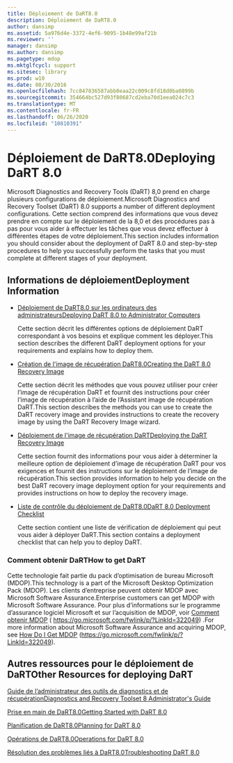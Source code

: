 ```yaml
---
title: Déploiement de DaRT8.0
description: Déploiement de DaRT8.0
author: dansimp
ms.assetid: 5a976d4e-3372-4ef6-9095-1b48e99af21b
ms.reviewer: ''
manager: dansimp
ms.author: dansimp
ms.pagetype: mdop
ms.mktglfcycl: support
ms.sitesec: library
ms.prod: w10
ms.date: 08/30/2016
ms.openlocfilehash: 7cc847836587abb0eaa22c009c8fd18d0ba0899b
ms.sourcegitcommit: 354664bc527d93f80687cd2eba70d1eea024c7c3
ms.translationtype: MT
ms.contentlocale: fr-FR
ms.lasthandoff: 06/26/2020
ms.locfileid: "10810391"
---
```

# <span data-ttu-id="45700-103">Déploiement de DaRT8.0</span><span class="sxs-lookup"><span data-stu-id="45700-103">Deploying DaRT 8.0</span></span>


<span data-ttu-id="45700-104">Microsoft Diagnostics and Recovery Tools (DaRT) 8,0 prend en charge plusieurs configurations de déploiement.</span><span class="sxs-lookup"><span data-stu-id="45700-104">Microsoft Diagnostics and Recovery Toolset (DaRT) 8.0 supports a number of different deployment configurations.</span></span> <span data-ttu-id="45700-105">Cette section comprend des informations que vous devez prendre en compte sur le déploiement de la 8,0 et des procédures pas à pas pour vous aider à effectuer les tâches que vous devez effectuer à différentes étapes de votre déploiement.</span><span class="sxs-lookup"><span data-stu-id="45700-105">This section includes information you should consider about the deployment of DaRT 8.0 and step-by-step procedures to help you successfully perform the tasks that you must complete at different stages of your deployment.</span></span>

## <span data-ttu-id="45700-106">Informations de déploiement</span><span class="sxs-lookup"><span data-stu-id="45700-106">Deployment Information</span></span>


-   [<span data-ttu-id="45700-107">Déploiement de DaRT8.0 sur les ordinateurs des administrateurs</span><span class="sxs-lookup"><span data-stu-id="45700-107">Deploying DaRT 8.0 to Administrator Computers</span></span>](deploying-dart-80-to-administrator-computers-dart-8.md)

    <span data-ttu-id="45700-108">Cette section décrit les différentes options de déploiement DaRT correspondant à vos besoins et explique comment les déployer.</span><span class="sxs-lookup"><span data-stu-id="45700-108">This section describes the different DaRT deployment options for your requirements and explains how to deploy them.</span></span>

-   [<span data-ttu-id="45700-109">Création de l'image de récupération DaRT8.0</span><span class="sxs-lookup"><span data-stu-id="45700-109">Creating the DaRT 8.0 Recovery Image</span></span>](creating-the-dart-80-recovery-image-dart-8.md)

    <span data-ttu-id="45700-110">Cette section décrit les méthodes que vous pouvez utiliser pour créer l’image de récupération DaRT et fournit des instructions pour créer l’image de récupération à l’aide de l’Assistant image de récupération DaRT.</span><span class="sxs-lookup"><span data-stu-id="45700-110">This section describes the methods you can use to create the DaRT recovery image and provides instructions to create the recovery image by using the DaRT Recovery Image wizard.</span></span>

-   [<span data-ttu-id="45700-111">Déploiement de l'image de récupération DaRT</span><span class="sxs-lookup"><span data-stu-id="45700-111">Deploying the DaRT Recovery Image</span></span>](deploying-the-dart-recovery-image-dart-8.md)

    <span data-ttu-id="45700-112">Cette section fournit des informations pour vous aider à déterminer la meilleure option de déploiement d’image de récupération DaRT pour vos exigences et fournit des instructions sur le déploiement de l’image de récupération.</span><span class="sxs-lookup"><span data-stu-id="45700-112">This section provides information to help you decide on the best DaRT recovery image deployment option for your requirements and provides instructions on how to deploy the recovery image.</span></span>

-   [<span data-ttu-id="45700-113">Liste de contrôle du déploiement de DaRT8.0</span><span class="sxs-lookup"><span data-stu-id="45700-113">DaRT 8.0 Deployment Checklist</span></span>](dart-80-deployment-checklist-dart-8.md)

    <span data-ttu-id="45700-114">Cette section contient une liste de vérification de déploiement qui peut vous aider à déployer DaRT.</span><span class="sxs-lookup"><span data-stu-id="45700-114">This section contains a deployment checklist that can help you to deploy DaRT.</span></span>

### <span data-ttu-id="45700-115">Comment obtenir DaRT</span><span class="sxs-lookup"><span data-stu-id="45700-115">How to get DaRT</span></span>

<span data-ttu-id="45700-116">Cette technologie fait partie du pack d’optimisation de bureau Microsoft (MDOP).</span><span class="sxs-lookup"><span data-stu-id="45700-116">This technology is a part of the Microsoft Desktop Optimization Pack (MDOP).</span></span> <span data-ttu-id="45700-117">Les clients d’entreprise peuvent obtenir MDOP avec Microsoft Software Assurance.</span><span class="sxs-lookup"><span data-stu-id="45700-117">Enterprise customers can get MDOP with Microsoft Software Assurance.</span></span> <span data-ttu-id="45700-118">Pour plus d’informations sur le programme d’assurance logiciel Microsoft et sur l’acquisition de MDOP, voir [Comment obtenir MDOP](https://go.microsoft.com/fwlink/p/?LinkId=322049) ( https://go.microsoft.com/fwlink/p/?LinkId=322049) .</span><span class="sxs-lookup"><span data-stu-id="45700-118">For more information about Microsoft Software Assurance and acquiring MDOP, see [How Do I Get MDOP](https://go.microsoft.com/fwlink/p/?LinkId=322049) (https://go.microsoft.com/fwlink/p/?LinkId=322049).</span></span>

## <span data-ttu-id="45700-119">Autres ressources pour le déploiement de DaRT</span><span class="sxs-lookup"><span data-stu-id="45700-119">Other Resources for deploying DaRT</span></span>


[<span data-ttu-id="45700-120">Guide de l’administrateur des outils de diagnostics et de récupération</span><span class="sxs-lookup"><span data-stu-id="45700-120">Diagnostics and Recovery Toolset 8 Administrator's Guide</span></span>](index.md)

[<span data-ttu-id="45700-121">Prise en main de DaRT8.0</span><span class="sxs-lookup"><span data-stu-id="45700-121">Getting Started with DaRT 8.0</span></span>](getting-started-with-dart-80-dart-8.md)

[<span data-ttu-id="45700-122">Planification de DaRT8.0</span><span class="sxs-lookup"><span data-stu-id="45700-122">Planning for DaRT 8.0</span></span>](planning-for-dart-80-dart-8.md)

[<span data-ttu-id="45700-123">Opérations de DaRT8.0</span><span class="sxs-lookup"><span data-stu-id="45700-123">Operations for DaRT 8.0</span></span>](operations-for-dart-80-dart-8.md)

[<span data-ttu-id="45700-124">Résolution des problèmes liés à DaRT8.0</span><span class="sxs-lookup"><span data-stu-id="45700-124">Troubleshooting DaRT 8.0</span></span>](troubleshooting-dart-80-dart-8.md)

 

 





